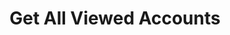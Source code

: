 ---
title: Get All Viewed Accounts
excerpt: Displays a list of viewed accounts.
api:
  file: lolzteam-public-api-market.json
  operationId: accountsList.getViewed
deprecated: false
hidden: false
metadata:
  title: ''
  description: ''
  robots: index
next:
  description: ''
---